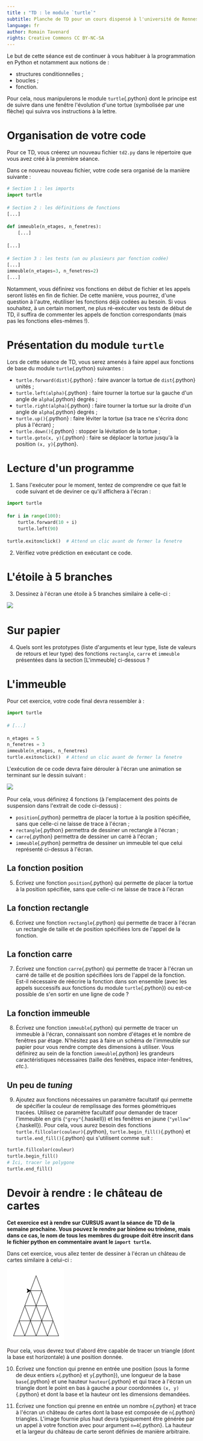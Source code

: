 ```yaml
---
title : "TD : le module `turtle`"
subtitle: Planche de TD pour un cours dispensé à l'université de Rennes 2
language: fr
author: Romain Tavenard
rights: Creative Commons CC BY-NC-SA
---
```


Le but de cette séance est de continuer à vous habituer à la programmation en
Python et notamment aux notions de :

* structures conditionnelles ;
* boucles ;
* fonction.

Pour cela, nous manipulerons le module `turtle`{.python} dont le principe est
de suivre dans une fenêtre l'évolution d'une tortue (symbolisée par une flèche)
qui suivra vos instructions à la lettre.

# Organisation de votre code

Pour ce TD, vous créerez un nouveau fichier `td2.py` dans le répertoire que
vous avez créé à la première séance.

Dans ce nouveau nouveau fichier, votre code sera organisé de la manière
suivante :

```python
# Section 1 : les imports
import turtle

# Section 2 : les définitions de fonctions
[...]

def immeuble(n_etages, n_fenetres):
    [...]

[...]

# Section 3 : les tests (un ou plusieurs par fonction codée)
[...]
immeuble(n_etages=3, n_fenetres=2)
[...]
```

Notamment, vous définirez vos fonctions en début de fichier et les appels
seront listés en fin de fichier. De cette manière, vous pourrez, d'une question
à l'autre, réutiliser les fonctions déjà codées au besoin.
Si vous souhaitez, à un certain moment, ne plus ré-exécuter vos tests de début
de TD, il suffira de commenter les appels de fonction correspondants
(mais pas les fonctions elles-mêmes !).

# Présentation du module `turtle`

Lors de cette séance de TD, vous serez amenés à faire appel aux fonctions de
base du module `turtle`{.python} suivantes :

* `turtle.forward(dist)`{.python} : faire avancer la tortue de `dist`{.python}
unités ;
* `turtle.left(alpha)`{.python} : faire tourner la tortue sur la gauche d'un
angle de `alpha`{.python} degrés ;
* `turtle.right(alpha)`{.python} : faire tourner la tortue sur la droite d'un
angle de `alpha`{.python} degrés ;
* `turtle.up()`{.python} : faire léviter la tortue (sa trace ne s'écrira donc
plus à l'écran) ;
* `turtle.down()`{.python} : stopper la lévitation de la tortue ;
* `turtle.goto(x, y)`{.python} : faire se déplacer la tortue jusqu'à la
position `(x, y)`{.python}.

# Lecture d'un programme

1. Sans l'exécuter pour le moment, tentez de comprendre ce que fait le code
suivant et de deviner ce qu'il affichera à l'écran :

```python
import turtle

for i in range(100):
    turtle.forward(10 + i)
    turtle.left(90)

turtle.exitonclick()  # Attend un clic avant de fermer la fenetre
```

2. Vérifiez votre prédiction en exécutant ce code.

# L'étoile à 5 branches

3. Dessinez à l'écran une étoile à 5 branches similaire à celle-ci :

![](img/star.png)

# Sur papier

4. Quels sont les prototypes (liste d'arguments et leur type, liste de valeurs
de retours et leur type) des fonctions `rectangle`, `carre` et `immeuble`
présentées dans la section [L'immeuble] ci-dessous ?

# L'immeuble

Pour cet exercice, votre code final devra ressembler à :

```python
import turtle

# [...]

n_etages = 5
n_fenetres = 3
immeuble(n_etages, n_fenetres)
turtle.exitonclick()  # Attend un clic avant de fermer la fenetre
```

L'exécution de ce code devra faire dérouler à l'écran une animation se
terminant sur le dessin suivant :

![](img/immeuble.png)

Pour cela, vous définirez 4 fonctions (à l'emplacement des points de suspension
dans l'extrait de code ci-dessus) :

* `position`{.python} permettra de placer la tortue à la position spécifiée,
sans que celle-ci ne laisse de trace à l'écran ;
* `rectangle`{.python} permettra de dessiner un rectangle à l'écran ;
* `carre`{.python} permettra de dessiner un carré à l'écran ;
* `immeuble`{.python} permettra de dessiner un immeuble tel que celui
représenté ci-dessus à l'écran.

## La fonction position
5. Écrivez une fonction `position`{.python} qui permette de placer la tortue à
la position spécifiée, sans que celle-ci ne laisse de trace à l'écran

## La fonction rectangle
6. Écrivez une fonction `rectangle`{.python} qui permette de tracer à l'écran
un rectangle de taille et de position spécifiées lors de l'appel de la fonction.

## La fonction carre
7. Écrivez une fonction `carre`{.python} qui permette de tracer à l'écran un
carré de taille et de position spécifiées lors de l'appel de la fonction.
Est-il nécessaire de réécrire la fonction dans son ensemble (avec les appels
    successifs aux fonctions du module `turtle`{.python}) ou est-ce possible de
    s'en sortir en une ligne de code ?

## La fonction immeuble
8. Écrivez une fonction `immeuble`{.python} qui permette de tracer un immeuble
à l'écran, connaissant son nombre d'étages et le nombre de fenêtres par étage.
N'hésitez pas à faire un schéma de l'immeuble sur papier pour vous rendre
compte des dimensions à utiliser.
Vous définirez au sein de la fonction `immeuble`{.python} les grandeurs
caractéristiques nécessaires (taille des fenêtres, espace inter-fenêtres,
    _etc._).

## Un peu de _tuning_
9. Ajoutez aux fonctions nécessaires un paramètre facultatif qui permette de
spécifier la couleur de remplissage des formes géométriques tracées.
Utilisez ce paramètre facultatif pour demander de tracer l'immeuble en gris
(`"grey"`{.haskell}) et les fenêtres en jaune (`"yellow"`{.haskell}).
Pour cela, vous aurez besoin des fonctions `turtle.fillcolor(couleur)`{.python},
`turtle.begin_fill()`{.python} et `turtle.end_fill()`{.python} qui s'utilisent
comme suit :

```python
turtle.fillcolor(couleur)
turtle.begin_fill()
# Ici, tracer le polygone
turtle.end_fill()
```

# Devoir à rendre : le château de cartes

**Cet exercice est à rendre sur CURSUS avant la séance de TD de la semaine
prochaine.
Vous pouvez le rendre par binôme ou trinôme, mais dans ce cas, le nom de tous 
les membres du groupe doit être inscrit dans le fichier python en commentaire 
avant le `import turtle`.**

Dans cet exercice, vous allez tenter de dessiner à l'écran un château de cartes
similaire à celui-ci :

![](img/chateau_cartes.png)

Pour cela, vous devrez tout d'abord être capable de tracer un triangle
(dont la base est horizontale) à une position donnée.

10. Écrivez une fonction qui prenne en entrée une position (sous la forme de
    deux entiers `x`{.python} et `y`{.python}), une longueur de la base `base`{.python}
    et une hauteur `hauteur`{.python} et qui trace à l'écran un triangle dont le
    point en bas à gauche a pour coordonnées `(x, y)`{.python} et dont la base et la 
    hauteur ont les dimensions demandées.

11. Écrivez une fonction qui prenne en entrée un nombre `n`{.python} 
    et trace à l'écran un château de cartes dont la base est composée de
    `n`{.python} triangles.
    L'image fournie plus haut devra typiquement
    être générée par un appel à votre fonction avec pour argument
    `n=4`{.python}.
    La hauteur et la largeur du château de carte seront définies de manière arbitraire.
